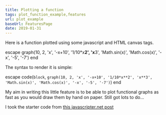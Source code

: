 ```yaml
---
title: Plotting a function
tags: plot_function_example,features
url: plot_example
baseUrl: FeaturesPage
date: 2019-01-31
---
```

Here is a function plotted using some javascript and HTML canvas tags. 

escape graph(10, 2, 'x', '-x+10', '1/10*x**2', 'x**3', 'Math.sin(x)', 'Math.cos(x)', '-x', '-5', '-7') end

The syntax to render it is simple:

escape code(`block`, `graph(10, 2, 'x', '-x+10', '1/10*x**2', 'x**3', 'Math.sin(x)', 'Math.cos(x)', '-x', '-5', '-7')`) end

My aim in writing this little feature is to be able to plot functional graphs as fast as you would draw them by hand on paper. Still got lots to do...

I took the starter code from [this javascripter.net post](http://www.javascripter.net/faq/plotafunctiongraph.htm)